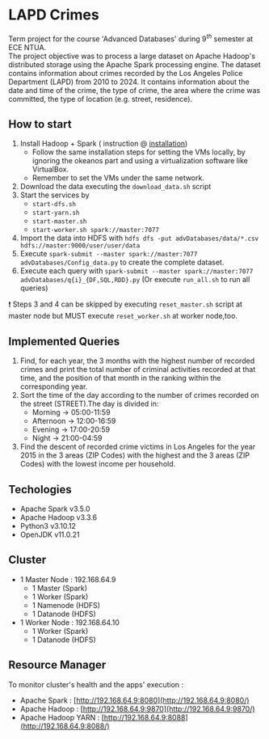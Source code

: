 # LAPD Crimes
Term project for the course 'Advanced Databases' during $9^{th}$ semester at ECE NTUA. <br>
The project objective was to process a large dataset on Apache Hadoop's distributed storage using the Apache Spark processing engine. The dataset contains information about crimes recorded by the Los Angeles Police Department (LAPD) from 2010 to 2024. It contains information about the date and time of the crime, the type of crime, the area where the crime was committed, the type of location (e.g. street, residence).


## How to start
1. Install Hadoop + Spark ( instruction @ [installation](https://colab.research.google.com/drive/1eE5FXf78Vz0KmBK5W8d4EUvEFATrVLmr?usp=drive_link#scrollTo=AVipleZma-DY))
    - Follow the same installation steps for setting the VMs locally, by ignoring the okeanos part and using a virtualization software like VirtualBox.
    - Remember to set the VMs under the same network.
2. Download the data executing the `download_data.sh` script
3. Start the services by 
    - `start-dfs.sh` 
    - `start-yarn.sh`
    - `start-master.sh`
    - `start-worker.sh spark://master:7077`
5. Import the data into HDFS with `hdfs dfs -put advDatabases/data/*.csv hdfs://master:9000/user/user/data`
6. Execute `spark-submit --master spark://master:7077 advDatabases/Config_data.py` to create the complete dataset.
7. Execute each query with `spark-submit --master spark://master:7077 advDatabases/q{i}_{DF,SQL,RDD}.py`
(Or execute `run_all.sh` to run all queries)

:exclamation: Steps 3 and 4 can be skipped by executing `reset_master.sh` script at master node but MUST execute `reset_worker.sh` at worker node,too.
## Implemented Queries
1. Find, for each year, the 3 months with the highest number of recorded crimes and print the total number of criminal activities recorded at that time, and the position of that month in the ranking within the corresponding year.
2. Sort the time of the day  according to the number of crimes recorded on the street (STREET).The day is divided in:
    - Morning $\rightarrow$  05:00-11:59
    - Afternoon $\rightarrow$ 12:00-16:59
    - Evening $\rightarrow$ 17:00-20:59
    - Night $\rightarrow$ 21:00-04:59
3. Find the descent of recorded crime victims in Los Angeles for the year 2015 in the 3 areas (ZIP Codes) with the highest and the 3 areas (ZIP Codes) with the lowest income per household.

## Techologies
- Apache Spark v3.5.0
- Apache Hadoop v3.3.6
- Python3 v3.10.12
- OpenJDK v11.0.21
## Cluster
- 1 Master Node : 192.168.64.9
    - 1 Master (Spark)
    - 1 Worker (Spark)
    - 1 Namenode (HDFS)
    - 1 Datanode (HDFS)
- 1 Worker Node : 192.168.64.10
    - 1 Worker (Spark)
    - 1 Datanode (HDFS)

## Resource Manager
To monitor cluster's health and the apps' execution :
- Apache Spark : [http://192.168.64.9:8080](http://192.168.64.9:8080/)
- Apache Hadoop : [http://192.168.64.9:9870](http://192.168.64.9:9870/)
- Apache Hadoop YARN : [http://192.168.64.9:8088](http://192.168.64.9:8088/)
